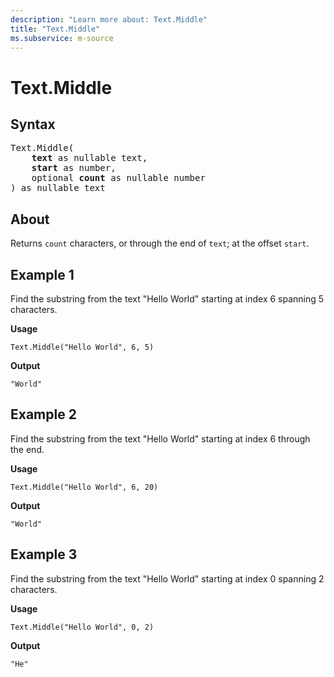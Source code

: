 ```yaml
---
description: "Learn more about: Text.Middle"
title: "Text.Middle"
ms.subservice: m-source
---
```

# Text.Middle

## Syntax

<pre>
Text.Middle(
    <b>text</b> as nullable text,
    <b>start</b> as number,
    optional <b>count</b> as nullable number
) as nullable text
</pre>
  
## About

Returns `count` characters, or through the end of `text`; at the offset `start`.

## Example 1

Find the substring from the text "Hello World" starting at index 6 spanning 5 characters.

**Usage**

```powerquery-m
Text.Middle("Hello World", 6, 5)
```

**Output**

`"World"`

## Example 2

Find the substring from the text "Hello World" starting at index 6 through the end.

**Usage**

```powerquery-m
Text.Middle("Hello World", 6, 20)
```

**Output**

`"World"`

## Example 3

Find the substring from the text "Hello World" starting at index 0 spanning 2 characters.

**Usage**

```powerquery-m
Text.Middle("Hello World", 0, 2)
```

**Output**

`"He"`
